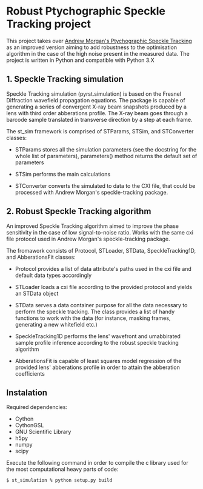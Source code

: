 # Robust Ptychographic Speckle Tracking project
This project takes over [Andrew Morgan's Ptychographic Speckle Tracking](https://github.com/andyofmelbourne/speckle-tracking) as an improved version aiming to add robustness to the optimisation algorithm in the case of the high noise present in the measured data. The project is written in Python and compatible with Python 3.X

## 1. Speckle Tracking simulation
Speckle Tracking simulation (pyrst.simulation) is based on the Fresnel Diffraction wavefield propagation equations. The package is capable of generating a series of convergent X-ray beam snapshots produced by a lens with third order abberations profile. The X-ray beam goes through a barcode sample translated in transverse direction by a step at each frame.

The st_sim framework is comprised of STParams, STSim, and STConverter classes:

- STParams stores all the simulation parameters (see the docstring for the whole list of parameters), parameters() method returns the default set of parameters

- STSim performs the main calculations

- STConverter converts the simulated to data to the CXI file, that could be processed with Andrew Morgan's speckle-tracking package.

## 2. Robust Speckle Tracking algorithm
An improved Speckle Tracking algorithm aimed to improve the phase sensitivity in the case of low signal-to-noise ratio. Works with the same cxi file protocol used in Andrew Morgan's speckle-tracking package.

The fromawork consists of Protocol, STLoader, STData, SpeckleTracking1D, and AbberationsFit classes:

- Protocol provides a list of data attribute's paths used in the cxi file and default data types accordingly

- STLoader loads a cxi file according to the provided protocol and yields an STData object

- STData serves a data container purpose for all the data necessary to perform the speckle tracking. The class provides a list of handy functions to work with the data (for instance, masking frames, generating a new whitefield etc.)

- SpeckleTracking1D performs the lens' wavefront and umabbirated sample profile inference according to the robust speckle tracking algorithm

- AbberationsFit is capable of least squares model regression of the provided lens' abberations profile in order to attain the abberation coefficients

## Instalation

Required dependencies:

- Cython
- CythonGSL
- GNU Scientific Library
- h5py
- numpy
- scipy

Execute the following command in order to compile the c library used for the most computational heavy parts of code:

```
$ st_simulation % python setup.py build
```
